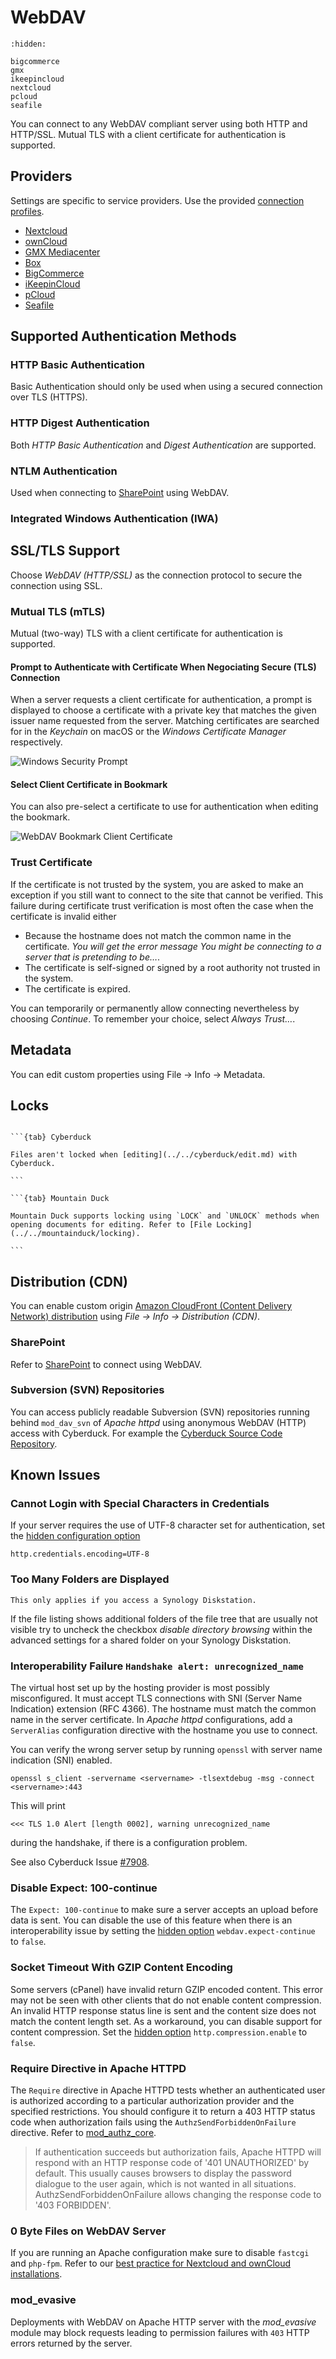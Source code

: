 WebDAV
====

```{toctree}
:hidden:

bigcommerce
gmx
ikeepincloud
nextcloud
pcloud
seafile
```

You can connect to any WebDAV compliant server using both HTTP and HTTP/SSL. Mutual TLS with a client certificate for authentication is supported.

## Providers

Settings are specific to service providers. Use the provided [connection profiles](../index.md#connection-profiles).

- [Nextcloud](nextcloud.md)
- [ownCloud](nextcloud.md)
- [GMX Mediacenter](gmx.md)
- [Box](../box.md)
- [BigCommerce](bigcommerce.md)
- [iKeepinCloud](ikeepincloud.md)
- [pCloud](pcloud.md)
- [Seafile](seafile.md)

## Supported Authentication Methods

### HTTP Basic Authentication

Basic Authentication should only be used when using a secured connection over TLS (HTTPS).

### HTTP Digest Authentication

Both *HTTP Basic Authentication* and *Digest Authentication* are supported.

### NTLM Authentication

Used when connecting to [SharePoint](../sharepoint.md) using WebDAV.

### Integrated Windows Authentication (IWA)

## SSL/TLS Support

Choose *WebDAV (HTTP/SSL)* as the connection protocol to secure the connection using SSL.

### Mutual TLS (mTLS)

Mutual (two-way) TLS with a client certificate for authentication is supported.

#### Prompt to Authenticate with Certificate When Negociating Secure (TLS) Connection

When a server requests a client certificate for authentication, a prompt is displayed to choose a certificate with a private key that matches the given issuer name requested from the server. Matching certificates are searched for in the *Keychain* on macOS or the *Windows Certificate Manager* respectively.

![Windows Security Prompt](_images/Windows-Security-Prompt.png)

#### Select Client Certificate in Bookmark

You can also pre-select a certificate to use for authentication when editing the bookmark.

![WebDAV Bookmark Client Certificate](_images/WebDAV_Bookmark_Client_Certificate.png)

### Trust Certificate

If the certificate is not trusted by the system, you are asked to make an exception if you still want to connect to the site that cannot be verified. This failure during certificate trust verification is most often the case when the certificate is invalid either

- Because the hostname does not match the common name in the certificate. *You will get the error message You might be connecting to a server that is pretending to be…*.
- The certificate is self-signed or signed by a root authority not trusted in the system.
- The certificate is expired.

You can temporarily or permanently allow connecting nevertheless by choosing *Continue*. To remember your choice, select *Always Trust…*.

## Metadata

You can edit custom properties using File → Info → Metadata.

## Locks

````{tabs}

```{tab} Cyberduck

Files aren't locked when [editing](../../cyberduck/edit.md) with Cyberduck.

```

```{tab} Mountain Duck

Mountain Duck supports locking using `LOCK` and `UNLOCK` methods when opening documents for editing. Refer to [File Locking](../../mountainduck/locking).

```

````

## Distribution (CDN)

You can enable custom origin [Amazon CloudFront (Content Delivery Network) distribution](../../cdn/cloudfront.md) using *File → Info → Distribution (CDN)*.

### SharePoint

Refer to [SharePoint](../sharepoint.md) to connect using WebDAV.

### Subversion (SVN) Repositories

You can access publicly readable Subversion (SVN) repositories running behind `mod_dav_svn` of *Apache httpd* using anonymous WebDAV (HTTP) access with Cyberduck. For example the [Cyberduck Source Code Repository](http://svn.cyberduck.ch/trunk/).

## Known Issues

### Cannot Login with Special Characters in Credentials

If your server requires the use of UTF-8 character set for authentication, set the [hidden configuration option](../../cyberduck/preferences.md#hidden-configuration-options)

	http.credentials.encoding=UTF-8

### Too Many Folders are Displayed

```{attention}
This only applies if you access a Synology Diskstation.
```

If the file listing shows additional folders of the file tree that are usually not visible try to uncheck the checkbox *disable directory browsing* within the advanced settings for a shared folder on your Synology Diskstation.

### Interoperability Failure `Handshake alert: unrecognized_name`

The virtual host set up by the hosting provider is most possibly misconfigured. It must accept TLS connections with SNI (Server Name Indication) extension (RFC 4366). The hostname must match the common name in the server certificate. In *Apache httpd* configurations, add a `ServerAlias` configuration directive with the hostname you use to connect.

You can verify the wrong server setup by running `openssl` with server name indication (SNI) enabled.

	openssl s_client -servername <servername> -tlsextdebug -msg -connect <servername>:443

This will print

	<<< TLS 1.0 Alert [length 0002], warning unrecognized_name

during the handshake, if there is a configuration problem.

See also Cyberduck Issue [#7908](https://trac.cyberduck.io/ticket/7908).

### Disable Expect: 100-continue

The `Expect: 100-continue` to make sure a server accepts an upload before data is sent. You can disable the use of this feature when there is an interoperability issue by setting the [hidden option](../../cyberduck/preferences.md#hidden-configuration-options) `webdav.expect-continue` to `false`.

### Socket Timeout With GZIP Content Encoding

Some servers (cPanel) have invalid return GZIP encoded content. This error may not be seen with other clients that do not enable content compression. An invalid HTTP response status line is sent and the content size does not match the content length set. As a workaround, you can disable support for content compression. Set the [hidden option](../../cyberduck/preferences.md#hidden-configuration-options) `http.compression.enable` to `false`.

### Require Directive in Apache HTTPD

The `Require` directive in Apache HTTPD tests whether an authenticated user is authorized according to a particular authorization provider and the specified restrictions. You should configure it to return a 403 HTTP status code when authorization fails using the `AuthzSendForbiddenOnFailure` directive. Refer to [mod_authz_core](https://httpd.apache.org/docs/current/mod/mod_authz_core.html#authzsendforbiddenonfailure).

> If authentication succeeds but authorization fails, Apache HTTPD will respond with an HTTP response code of '401 UNAUTHORIZED' by default. This usually causes browsers to display the password dialogue to the user again, which is not wanted in all situations. AuthzSendForbiddenOnFailure allows changing the response code to '403 FORBIDDEN'.

### 0 Byte Files on WebDAV Server

If you are running an Apache configuration make sure to disable `fastcgi` and `php-fpm`. Refer to our [best practice for Nextcloud and ownCloud installations](../../mountainduck/issues_fastcgi.md).

### mod_evasive

Deployments with WebDAV on Apache HTTP server with the *mod_evasive* module may block requests leading to permission failures with `403` HTTP errors returned by the server.
